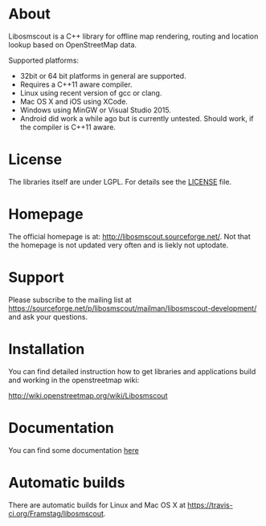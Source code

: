# About

Libosmscout is a C++ library for offline map rendering, routing and location lookup
based on OpenStreetMap data.

Supported platforms:
* 32bit or 64 bit platforms in general are supported.
* Requires a C++11 aware compiler.
* Linux using recent version of gcc or clang.
* Mac OS X and iOS using XCode.
* Windows using MinGW or Visual Studio 2015.
* Android did work a while ago but is currently untested. Should work, if the
 compiler is C++11 aware.

# License

The libraries itself are under LGPL. For details see the [LICENSE](/LICENSE) file.

# Homepage

The official homepage is at: http://libosmscout.sourceforge.net/. Not that the homepage is not
updated very often and is liekly not uptodate.

# Support

Please subscribe to the mailing list at https://sourceforge.net/p/libosmscout/mailman/libosmscout-development/
and ask your questions.

# Installation

You can find detailed instruction how to get libraries and applications
build and working in the openstreetmap wiki:

http://wiki.openstreetmap.org/wiki/Libosmscout

# Documentation

You can find some documentation [here](/Documentation/)

# Automatic builds

There are automatic builds for Linux and Mac OS X at https://travis-ci.org/Framstag/libosmscout.

